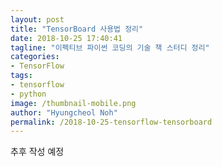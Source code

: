 ```yaml
---
layout: post
title: "TensorBoard 사용법 정리"
date: 2018-10-25 17:40:41
tagline: "이펙티브 파이썬 코딩의 기술 책 스터디 정리"
categories:
- TensorFlow
tags:
- tensorflow
- python
image: /thumbnail-mobile.png
author: "Hyungcheol Noh"
permalink: /2018-10-25-tensorflow-tensorboard
---
```


추후 작성 예정

